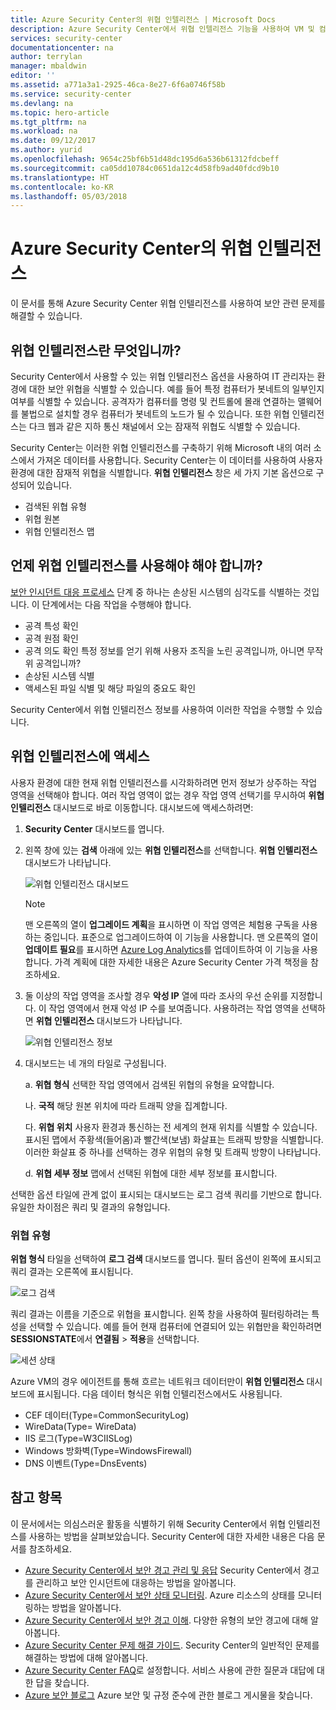```yaml
---
title: Azure Security Center의 위협 인텔리전스 | Microsoft Docs
description: Azure Security Center에서 위협 인텔리전스 기능을 사용하여 VM 및 컴퓨터에서 잠재적 위협을 식별하는 방법을 알아봅니다.
services: security-center
documentationcenter: na
author: terrylan
manager: mbaldwin
editor: ''
ms.assetid: a771a3a1-2925-46ca-8e27-6f6a0746f58b
ms.service: security-center
ms.devlang: na
ms.topic: hero-article
ms.tgt_pltfrm: na
ms.workload: na
ms.date: 09/12/2017
ms.author: yurid
ms.openlocfilehash: 9654c25bf6b51d48dc195d6a536b61312fdcbeff
ms.sourcegitcommit: ca05dd10784c0651da12c4d58fb9ad40fdcd9b10
ms.translationtype: HT
ms.contentlocale: ko-KR
ms.lasthandoff: 05/03/2018
---
```

# <a name="threat-intelligence-in-azure-security-center"></a>Azure Security Center의 위협 인텔리전스
이 문서를 통해 Azure Security Center 위협 인텔리전스를 사용하여 보안 관련 문제를 해결할 수 있습니다.

## <a name="what-is-threat-intelligence"></a>위협 인텔리전스란 무엇입니까?
Security Center에서 사용할 수 있는 위협 인텔리전스 옵션을 사용하여 IT 관리자는 환경에 대한 보안 위협을 식별할 수 있습니다. 예를 들어 특정 컴퓨터가 봇네트의 일부인지 여부를 식별할 수 있습니다. 공격자가 컴퓨터를 명령 및 컨트롤에 몰래 연결하는 맬웨어를 불법으로 설치할 경우 컴퓨터가 봇네트의 노드가 될 수 있습니다. 또한 위협 인텔리전스는 다크 웹과 같은 지하 통신 채널에서 오는 잠재적 위협도 식별할 수 있습니다.

Security Center는 이러한 위협 인텔리전스를 구축하기 위해 Microsoft 내의 여러 소스에서 가져온 데이터를 사용합니다. Security Center는 이 데이터를 사용하여 사용자 환경에 대한 잠재적 위협을 식별합니다. **위협 인텔리전스** 창은 세 가지 기본 옵션으로 구성되어 있습니다.

- 검색된 위협 유형
- 위협 원본
- 위협 인텔리전스 맵


## <a name="when-should-you-use-threat-intelligence"></a>언제 위협 인텔리전스를 사용해야 해야 합니까?
[보안 인시던트 대응 프로세스](https://docs.microsoft.com/azure/security-center/security-center-planning-and-operations-guide#incident-response) 단계 중 하나는 손상된 시스템의 심각도를 식별하는 것입니다. 이 단계에서는 다음 작업을 수행해야 합니다.

- 공격 특성 확인
- 공격 원점 확인
- 공격 의도 확인 특정 정보를 얻기 위해 사용자 조직을 노린 공격입니까, 아니면 무작위 공격입니까?
- 손상된 시스템 식별
- 액세스된 파일 식별 및 해당 파일의 중요도 확인

Security Center에서 위협 인텔리전스 정보를 사용하여 이러한 작업을 수행할 수 있습니다. 

## <a name="access-the-threat-intelligence"></a>위협 인텔리전스에 액세스
사용자 환경에 대한 현재 위협 인텔리전스를 시각화하려면 먼저 정보가 상주하는 작업 영역을 선택해야 합니다. 여러 작업 영역이 없는 경우 작업 영역 선택기를 무시하여 **위협 인텔리전스** 대시보드로 바로 이동합니다. 대시보드에 액세스하려면:

1. **Security Center** 대시보드를 엽니다.

2. 왼쪽 창에 있는 **검색** 아래에 있는 **위협 인텔리전스**를 선택합니다. **위협 인텔리전스** 대시보드가 나타납니다.

    ![위협 인텔리전스 대시보드](./media/security-center-threat-intel/security-center-threat-intel-fig1.png)

    > [!NOTE]
    > 맨 오른쪽의 열이 **업그레이드 계획**을 표시하면 이 작업 영역은 체험용 구독을 사용하는 중입니다. 표준으로 업그레이드하여 이 기능을 사용합니다. 맨 오른쪽의 열이 **업데이트 필요**를 표시하면 [Azure Log Analytics](https://docs.microsoft.com/azure/log-analytics/log-analytics-overview)를 업데이트하여 이 기능을 사용합니다. 가격 계획에 대한 자세한 내용은 Azure Security Center 가격 책정을 참조하세요. 
    > 
3. 둘 이상의 작업 영역을 조사할 경우 **악성 IP** 열에 따라 조사의 우선 순위를 지정합니다. 이 작업 영역에서 현재 악성 IP 수를 보여줍니다. 사용하려는 작업 영역을 선택하면 **위협 인텔리전스** 대시보드가 나타납니다.

    ![위협 인텔리전스 정보](./media/security-center-threat-intel/security-center-threat-intel-fig5.png)

4. 대시보드는 네 개의 타일로 구성됩니다.

    a.  **위협 형식** 선택한 작업 영역에서 검색된 위협의 유형을 요약합니다.

    나.  **국적** 해당 원본 위치에 따라 트래픽 양을 집계합니다.

    다.  **위협 위치** 사용자 환경과 통신하는 전 세계의 현재 위치를 식별할 수 있습니다. 표시된 맵에서 주황색(들어옴)과 빨간색(보냄) 화살표는 트래픽 방향을 식별합니다. 이러한 화살표 중 하나를 선택하는 경우 위협의 유형 및 트래픽 방향이 나타납니다.

    d.  **위협 세부 정보** 맵에서 선택된 위협에 대한 세부 정보를 표시합니다.

선택한 옵션 타일에 관계 없이 표시되는 대시보드는 로그 검색 쿼리를 기반으로 합니다. 유일한 차이점은 쿼리 및 결과의 유형입니다.

### <a name="threat-types"></a>위협 유형
**위협 형식** 타일을 선택하여 **로그 검색** 대시보드를 엽니다. 필터 옵션이 왼쪽에 표시되고 쿼리 결과는 오른쪽에 표시됩니다.

![로그 검색](./media/security-center-threat-intel/security-center-threat-intel-fig3.png)

쿼리 결과는 이름을 기준으로 위협을 표시합니다. 왼쪽 창을 사용하여 필터링하려는 특성을 선택할 수 있습니다. 예를 들어 현재 컴퓨터에 연결되어 있는 위협만을 확인하려면 **SESSIONSTATE**에서 **연결됨** > **적용**을 선택합니다.

![세션 상태](./media/security-center-threat-intel/security-center-threat-intel-fig4.png)

Azure VM의 경우 에이전트를 통해 흐르는 네트워크 데이터만이 **위협 인텔리전스** 대시보드에 표시됩니다. 다음 데이터 형식은 위협 인텔리전스에서도 사용됩니다.

- CEF 데이터(Type=CommonSecurityLog)
- WireData(Type= WireData)
- IIS 로그(Type=W3CIISLog)
- Windows 방화벽(Type=WindowsFirewall)
- DNS 이벤트(Type=DnsEvents)


## <a name="see-also"></a>참고 항목
이 문서에서는 의심스러운 활동을 식별하기 위해 Security Center에서 위협 인텔리전스를 사용하는 방법을 살펴보았습니다. Security Center에 대한 자세한 내용은 다음 문서를 참조하세요.

* [Azure Security Center에서 보안 경고 관리 및 응답](https://docs.microsoft.com/azure/security-center/security-center-managing-and-responding-alerts) Security Center에서 경고를 관리하고 보안 인시던트에 대응하는 방법을 알아봅니다.
* [Azure Security Center에서 보안 상태 모니터링](security-center-monitoring.md). Azure 리소스의 상태를 모니터링하는 방법을 알아봅니다.
* [Azure Security Center에서 보안 경고 이해](https://docs.microsoft.com/azure/security-center/security-center-alerts-type). 다양한 유형의 보안 경고에 대해 알아봅니다.
* [Azure Security Center 문제 해결 가이드](https://docs.microsoft.com/azure/security-center/security-center-troubleshooting-guide). Security Center의 일반적인 문제를 해결하는 방법에 대해 알아봅니다. 
* [Azure Security Center FAQ](security-center-faq.md)로 설정합니다. 서비스 사용에 관한 질문과 대답에 대한 답을 찾습니다.
* [Azure 보안 블로그](http://blogs.msdn.com/b/azuresecurity/) Azure 보안 및 규정 준수에 관한 블로그 게시물을 찾습니다.


